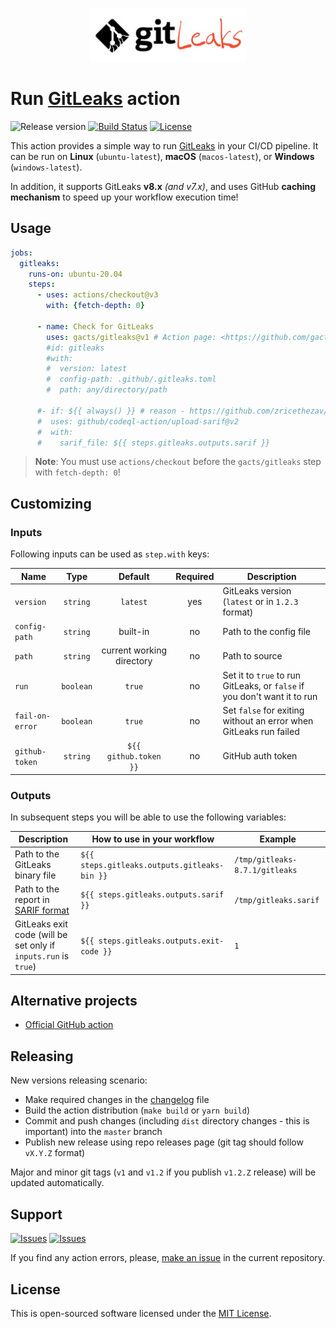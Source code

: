 <p align="center">
  <img src="https://raw.githubusercontent.com/zricethezav/gifs/master/gitleakslogo.png" alt="Logo" width="250" />
</p>

# Run [GitLeaks][gitleaks] action

![Release version][badge_release_version]
[![Build Status][badge_build]][link_build]
[![License][badge_license]][link_license]

This action provides a simple way to run [GitLeaks][gitleaks] in your CI/CD pipeline. It can be run on **Linux** (`ubuntu-latest`), **macOS** (`macos-latest`), or **Windows** (`windows-latest`).

In addition, it supports GitLeaks **v8.x** _(and v7.x)_, and uses GitHub **caching mechanism** to speed up your workflow execution time!

## Usage

```yaml
jobs:
  gitleaks:
    runs-on: ubuntu-20.04
    steps:
      - uses: actions/checkout@v3
        with: {fetch-depth: 0}

      - name: Check for GitLeaks
        uses: gacts/gitleaks@v1 # Action page: <https://github.com/gacts/gitleaks>
        #id: gitleaks
        #with:
        #  version: latest
        #  config-path: .github/.gitleaks.toml
        #  path: any/directory/path

      #- if: ${{ always() }} # reason - https://github.com/zricethezav/gitleaks/issues/782
      #  uses: github/codeql-action/upload-sarif@v2
      #  with:
      #    sarif_file: ${{ steps.gitleaks.outputs.sarif }}
```

> **Note**: You must use `actions/checkout` before the `gacts/gitleaks` step with `fetch-depth: 0`!

## Customizing

### Inputs

Following inputs can be used as `step.with` keys:

| Name            |   Type    |          Default          | Required | Description                                                              |
|-----------------|:---------:|:-------------------------:|:--------:|--------------------------------------------------------------------------|
| `version`       | `string`  |         `latest`          |   yes    | GitLeaks version (`latest` or in `1.2.3` format)                         |
| `config-path`   | `string`  |         built-in          |    no    | Path to the config file                                                  |
| `path`          | `string`  | current working directory |    no    | Path to source                                                           |
| `run`           | `boolean` |          `true`           |    no    | Set it to `true` to run GitLeaks, or `false` if you don't want it to run |
| `fail-on-error` | `boolean` |          `true`           |    no    | Set `false` for exiting without an error when GitLeaks run failed        |
| `github-token`  | `string`  |   `${{ github.token }}`   |    no    | GitHub auth token                                                        |

### Outputs

In subsequent steps you will be able to use the following variables:

| Description                                                     | How to use in your workflow                  | Example                        |
|-----------------------------------------------------------------|----------------------------------------------|--------------------------------|
| Path to the GitLeaks binary file                                | `${{ steps.gitleaks.outputs.gitleaks-bin }}` | `/tmp/gitleaks-8.7.1/gitleaks` |
| Path to the report in [SARIF format][sarif]                     | `${{ steps.gitleaks.outputs.sarif }}`        | `/tmp/gitleaks.sarif`          |
| GitLeaks exit code (will be set only if `inputs.run` is `true`) | `${{ steps.gitleaks.outputs.exit-code }}`    | `1`                            |

## Alternative projects

- [Official GitHub action](https://github.com/zricethezav/gitleaks-action)

## Releasing

New versions releasing scenario:

- Make required changes in the [changelog](CHANGELOG.md) file
- Build the action distribution (`make build` or `yarn build`)
- Commit and push changes (including `dist` directory changes - this is important) into the `master` branch
- Publish new release using repo releases page (git tag should follow `vX.Y.Z` format)

Major and minor git tags (`v1` and `v1.2` if you publish `v1.2.Z` release) will be updated automatically.

## Support

[![Issues][badge_issues]][link_issues]
[![Issues][badge_pulls]][link_pulls]

If you find any action errors, please, [make an issue][link_create_issue] in the current repository.

## License

This is open-sourced software licensed under the [MIT License][link_license].

[badge_build]:https://img.shields.io/github/workflow/status/gacts/gitleaks/tests?maxAge=30
[badge_release_version]:https://img.shields.io/github/release/gacts/gitleaks.svg?maxAge=30
[badge_license]:https://img.shields.io/github/license/gacts/gitleaks.svg?longCache=true
[badge_release_date]:https://img.shields.io/github/release-date/gacts/gitleaks.svg?maxAge=180
[badge_commits_since_release]:https://img.shields.io/github/commits-since/gacts/gitleaks/latest.svg?maxAge=45
[badge_issues]:https://img.shields.io/github/issues/gacts/gitleaks.svg?maxAge=45
[badge_pulls]:https://img.shields.io/github/issues-pr/gacts/gitleaks.svg?maxAge=45

[link_build]:https://github.com/gacts/gitleaks/actions
[link_license]:https://github.com/gacts/gitleaks/blob/master/LICENSE
[link_issues]:https://github.com/gacts/gitleaks/issues
[link_create_issue]:https://github.com/gacts/gitleaks/issues/new
[link_pulls]:https://github.com/gacts/gitleaks/pulls

[gitleaks]:https://github.com/zricethezav/gitleaks
[sarif]:https://github.com/microsoft/sarif-tutorials
